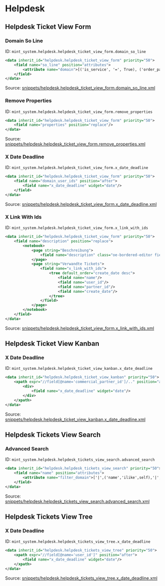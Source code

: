 # Helpdesk

## Helpdesk Ticket View Form

### Domain So Line

ID: `mint_system.helpdesk.helpdesk_ticket_view_form.domain_so_line`

```xml
<data inherit_id="helpdesk.helpdesk_ticket_view_form" priority="50">
    <field name="so_line" position="attributes">
        <attribute name="domain">[('is_service', '=', True), ('order_partner_id', 'child_of', parent.commercial_partner_id), ('is_expense', '=', False), ('state', 'in', ['sale'])]</attribute>
    </field>
</data>

```
Source: [snippets/helpdesk.helpdesk_ticket_view_form.domain_so_line.xml](https://github.com/Mint-System/Odoo-Build/tree/main/snippets/helpdesk.helpdesk_ticket_view_form.domain_so_line.xml)

### Remove Properties

ID: `mint_system.helpdesk.helpdesk_ticket_view_form.remove_properties`

```xml
<data inherit_id="helpdesk.helpdesk_ticket_view_form" priority="50">
    <field name="properties" position="replace"/>
</data>

```
Source: [snippets/helpdesk.helpdesk_ticket_view_form.remove_properties.xml](https://github.com/Mint-System/Odoo-Build/tree/main/snippets/helpdesk.helpdesk_ticket_view_form.remove_properties.xml)

### X Date Deadline

ID: `mint_system.helpdesk.helpdesk_ticket_view_form.x_date_deadline`

```xml
<data inherit_id="helpdesk.helpdesk_ticket_view_form" priority="50">
    <field name="domain_user_ids" position="after">
        <field name="x_date_deadline" widget="date"/>
    </field>
</data>

```
Source: [snippets/helpdesk.helpdesk_ticket_view_form.x_date_deadline.xml](https://github.com/Mint-System/Odoo-Build/tree/main/snippets/helpdesk.helpdesk_ticket_view_form.x_date_deadline.xml)

### X Link With Ids

ID: `mint_system.helpdesk.helpdesk_ticket_view_form.x_link_with_ids`

```xml
<data inherit_id="helpdesk.helpdesk_ticket_view_form" priority="50">
    <field name="description" position="replace">
        <notebook>
            <page string="Beschreibung">
                <field name="description" class="oe-bordered-editor field_description" placeholder="Description of the ticket..."/>
            </page>
            <page string="Verwandte Tickets">
                <field name="x_link_with_ids">
                    <tree default_order="create_date desc">
                        <field name="name"/>
                        <field name="user_id"/>
                        <field name="partner_id"/>
                        <field name="create_date"/>
                    </tree>
                </field>
            </page>
        </notebook>
    </field>
</data>

```
Source: [snippets/helpdesk.helpdesk_ticket_view_form.x_link_with_ids.xml](https://github.com/Mint-System/Odoo-Build/tree/main/snippets/helpdesk.helpdesk_ticket_view_form.x_link_with_ids.xml)

## Helpdesk Ticket View Kanban

### X Date Deadline

ID: `mint_system.helpdesk.helpdesk_ticket_view_kanban.x_date_deadline`

```xml
<data inherit_id="helpdesk.helpdesk_ticket_view_kanban" priority="50">
    <xpath expr="//field[@name='commercial_partner_id']/.." position="after">
        <div>
            <field name="x_date_deadline" widget="date"/>
        </div>
    </xpath>
</data>

```
Source: [snippets/helpdesk.helpdesk_ticket_view_kanban.x_date_deadline.xml](https://github.com/Mint-System/Odoo-Build/tree/main/snippets/helpdesk.helpdesk_ticket_view_kanban.x_date_deadline.xml)

## Helpdesk Tickets View Search

### Advanced Search

ID: `mint_system.helpdesk.helpdesk_tickets_view_search.advanced_search`

```xml
<data inherit_id="helpdesk.helpdesk_tickets_view_search" priority="50">
    <field name="name" position="attributes">
        <attribute name="filter_domain">['|',('name','ilike',self),'|',('ticket_ref','ilike',self),('description','ilike',self)]</attribute>
    </field>
</data>
```
Source: [snippets/helpdesk.helpdesk_tickets_view_search.advanced_search.xml](https://github.com/Mint-System/Odoo-Build/tree/main/snippets/helpdesk.helpdesk_tickets_view_search.advanced_search.xml)

## Helpdesk Tickets View Tree

### X Date Deadline

ID: `mint_system.helpdesk.helpdesk_tickets_view_tree.x_date_deadline`

```xml
<data inherit_id="helpdesk.helpdesk_tickets_view_tree" priority="50">
    <xpath expr="//field[@name='user_id']" position="after">
        <field name="x_date_deadline" widget="date"/>
    </xpath>
</data>

```
Source: [snippets/helpdesk.helpdesk_tickets_view_tree.x_date_deadline.xml](https://github.com/Mint-System/Odoo-Build/tree/main/snippets/helpdesk.helpdesk_tickets_view_tree.x_date_deadline.xml)

